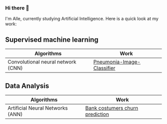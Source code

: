 ### Hi there 👋


I'm Alle, currently studying Artificial Intelligence. Here is a quick look at my work:

## Supervised machine learning 

| Algorithms  | Work |
| ------------- | ------------- |
| Convolutional neural network (CNN)  | [Pneumonia-Image-Classifier](https://github.com/alle1706/Pneumonia-Image-Classifier)  |

<!--
## Unsupervised machine learning

| Algorithms  | Work |
| ------------- | ------------- |
| K means clustering  | Content Cell  |

-->

## Data Analysis

| Algorithms  | Work |
| ------------- | ------------- |
| Artificial Neural Networks (ANN)  | [Bank costumers churn prediction](https://github.com/alle1706/Churn-prediction)  |


